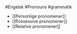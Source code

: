 #Engelsk #Pronouns #grammatik

* [[Personlige pronomener]]
* [[Possessive pronomener]]
* [[Relative pronomener]]
